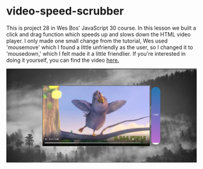 # video-speed-scrubber




<p>This is project 28 in Wes Bos' JavaScript 30 course.  In this lesson we built a click and drag function which speeds up and slows down the HTML video player.  I only made one small change from the tutorial, Wes used 'mousemove' which I found a little unfriendly as the user, so I changed it to 'mousedown,' which I felt made it a little friendlier.  If you're interested in doing it yourself, you can find the video <a href="https://www.youtube.com/watch?v=8gYN_EDMg_M">here.</a></p>

![](images/project.JPG)
